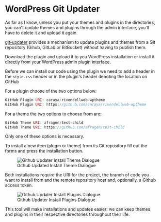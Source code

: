 # WordPress Git Updater

As far as I know, unless you put your themes and plugins in the directories, you can't update themes and plugins through the admin interface, you'll have to delete it and upload it again.

[git-updater](https://github.com/caraya/rivendellweb-wptheme) provides a mechanism to update plugins and themes from a Git repository (Gihub, GitLab or BitBucket) without having to publish them.

Download the plugin and upload it to you WordPress installation or install it directly from your WordPress admin plugin interface.

Before we can install our code using the plugin we need to add a header in the `style.css` header or in the plugin's header denoting the location on GitHub

For a plugin choose of the two options below:

```php
GitHub Plugin URI: caraya/rivendellweb-wptheme
GitHub Plugin URI: https://github.com/caraya/rivendellweb-wptheme
```

For a theme the two options to choose from are:

```php
GitHub Theme URI: afragen/test-child
GitHub Theme URI: https://github.com/afragen/test-child
```

Only one of these options is necessary.

To install a new item (plugin or theme) from its Git repository fill out the forms and press the installation button.

<figure>
  <img src='https://res.cloudinary.com/dfh6ihzvj/images/v1618981263/publishing-project.rivendellweb.net/github-updater-theme-update/github-updater-theme-update.png' alt='Github Updater Install Theme Dialogue'>
  <figcaption>Github Updated Install Theme Dialogue</figcaption>
</figure>

Both installations require the URI for the project, the branch of code you want to install from and the remote repository host and, optionally, a Github access token.

<figure>
  <img src='https://res.cloudinary.com/dfh6ihzvj/images/v1618981262/publishing-project.rivendellweb.net/github-updater-plugin-update/github-updater-plugin-update.png' alt='Github Updater Install Plugins Dialogue'>
  <figcaption>Github Updater Install Plugins Dialogue</figcaption>
</figure>

This tool will make installations and updates easier; we can keep themes and plugins in their respective directories throughout their life.
